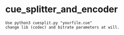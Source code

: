 # cue_splitter_and_encoder
```
Use python3 cuesplit.py "yourfile.cue"
change lib (codec) and bitrate parameters at will.
```
